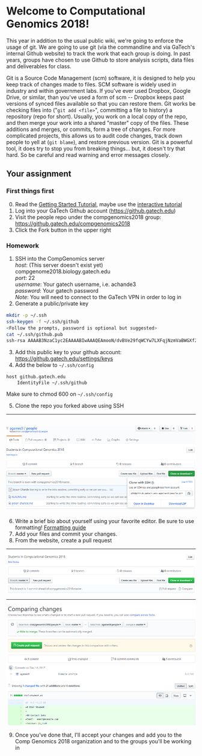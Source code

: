 # Welcome to Computational Genomics 2018!

This year in addition to the usual public wiki, we're going to enforce the usage
of git.  We are going to use git (via the commandline and via GaTech's internal
Github website) to track the work that each group is doing.  In past years,
groups have chosen to use Github to store analysis scripts, data files and
deliverables for class.

Git is a Source Code Management (scm) software, it is designed to help you keep
track of changes made to files.  SCM software is widely used in industry and
within government labs.  If you've ever used Dropbox, Google Drive, or similar,
than you've used a form of scm -- Dropbox keeps past versions of synced files
available so that you can restore them.  Git works be checking files into ("`git
add <file>`", committing a file to history) a repository (repo for short).
Usually, you work on a local copy of the repo, and then merge your work into a
shared "master" copy of the files.  These additions and merges, or commits, form
a tree of changes.  For more complicated projects, this allows us to audit code
changes, track down people to yell at (`git blame`), and restore previous
version.  Git is a powerful tool, it does try to stop you from breaking
things... but, it doesn't try that hard.  So be careful and read warning and
error messages closely.

## Your assignment

### First things first
0.  Read the [Getting Started Tutorial]( https://git-scm.com/book/en/v2/Getting-Started-Git-Basics), maybe use the [interactive tutorial](https://try.github.io/) 
1.  Log into your GaTech Github account (https://github.gatech.edu) 
2.  Visit the people repo under the compgenomics2018 group: https://github.gatech.edu/compgenomics2018 
3.  Click the Fork button in the upper right 

### Homework

1.  SSH into the CompGenomics server  
    *host*: (This server doesn't exist yet) compgenome2018.biology.gatech.edu  
    *port*: 22  
    *username*: Your gatech username, i.e. achande3  
	*password*: Your gatech password  
	*Note*: You will need to connect to the GaTech VPN in order to log in  
2.  Generate a public/private key   
```bash  
mkdir -p ~/.ssh   
ssh-keygen -f ~/.ssh/github  
<Follow the prompts, password is optional but suggested>  
cat ~/.ssh/github.pub
ssh-rsa AAAAB3NzaC1yc2EAAAABIwAAAQEAmooN/dvBVe29fqWCYw7LXFqjNzmVaBWGXf2H936JC3QgQ2XLYMFDQCQ/z62S0yVFTUjZGyDGFESfdeJI5BddKLOLEvrEsIQBOnpA4zaNAY6ET3Sc/XzaaG3up4wvsR7cibaJQLjTn3L3w+lN4SyVXp23kl80Rrzr6jsHAYeCscSI1WNSqxmqH3z6YmOMHSNqAMgT5A2zzVTVC6Yl7XV1w8wUjzogPklnLU/q3wJnJxCBV136+VaUft5rMYMuEsp62OK2CbpZYuAXmqdkiG0Q7x9irrjBcg2uqGBHCDvqN5T6o22Xp00A6aPmT+xE5RPpurWGu0RWaJN3BkCuq7QxlQ== achande3@compgenome2018 
```   
3.  Add this public key to your github account:
https://github.gatech.edu/settings/keys   
4.  Add the below to `~/.ssh/config`   
```
host github.gatech.edu
    IdentityFile ~/.ssh/github
```  

Make sure to chmod 600 on `~/.ssh/config`  

5.  Clone the repo you forked above using SSH   
---  
![clone with ssh](clone-wth-ssh.png)    
---  
6.  Write a brief bio about
yourself using your favorite editor.  Be sure to use formatting! [Formatting
guide](https://guides.github.com/features/mastering-markdown/)   
7.  Add your files and commit your changes.   
8.  From the website, create a pull request  
---  
![pr](pull-req.png)  

--- 

![pr2](pull-req2.png) 

9.  Once you've done that, I'll accept your changes and add you to the Comp
 Genomics 2018 organization and to the groups you'll be working in
